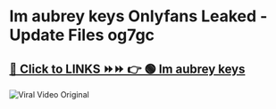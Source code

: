 
 # Im aubrey keys Onlyfans Leaked - Update Files og7gc

## <h2><a href="https://clipsfans.com/Im_aubrey_keys&ref=git">🔗 Click to LINKS ⏩⏩ 👉 🟢 Im aubrey keys </a></h2>

<a href="https://clipsfans.com/Im_aubrey_keys&ref=git" rel="nofollow" data-target="animated-image.originalLink"><img src="https://i.ibb.co.com/xMMVF88/686577567.gif" alt="Viral Video Original" style="max-width: 100%; display: inline-block;" data-target="animated-image.originalImage"></a>

